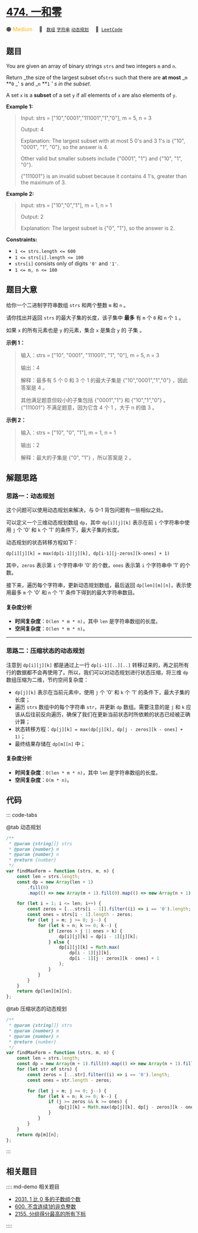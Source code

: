 # [474. 一和零](https://leetcode.com/problems/ones-and-zeroes)

🟠 <font color=#ffb800>Medium</font>&emsp; 🔖&ensp; [`数组`](/leetcode/outline/tag/array.md) [`字符串`](/leetcode/outline/tag/string.md) [`动态规划`](/leetcode/outline/tag/dynamic-programming.md)&emsp; 🔗&ensp;[`LeetCode`](https://leetcode.com/problems/ones-and-zeroes/)

## 题目

You are given an array of binary strings `strs` and two integers `m` and `n`.

Return _the size of the largest subset of`strs` such that there are **at
most** _`m` **`0` _' s and _`n` **`1` _' s in the subset_.

A set `x` is a **subset** of a set `y` if all elements of `x` are also
elements of `y`.

**Example 1:**

> Input: strs = ["10","0001","111001","1","0"], m = 5, n = 3
>
> Output: 4
>
> Explanation: The largest subset with at most 5 0's and 3 1's is {"10", "0001", "1", "0"}, so the answer is 4.
>
> Other valid but smaller subsets include {"0001", "1"} and {"10", "1", "0"}.
>
> {"111001"} is an invalid subset because it contains 4 1's, greater than the maximum of 3.

**Example 2:**

> Input: strs = ["10","0","1"], m = 1, n = 1
>
> Output: 2
>
> Explanation: The largest subset is {"0", "1"}, so the answer is 2.

**Constraints:**

- `1 <= strs.length <= 600`
- `1 <= strs[i].length <= 100`
- `strs[i]` consists only of digits `'0'` and `'1'`.
- `1 <= m, n <= 100`

## 题目大意

给你一个二进制字符串数组 `strs` 和两个整数 `m` 和 `n` 。

请你找出并返回 `strs` 的最大子集的长度，该子集中 **最多** 有 `m` 个 `0` 和 `n` 个 `1` 。

如果 `x` 的所有元素也是 `y` 的元素，集合 `x` 是集合 `y` 的 子集 。

**示例 1：**

> 输入：strs = ["10", "0001", "111001", "1", "0"], m = 5, n = 3
>
> 输出：4
>
> 解释：最多有 5 个 0 和 3 个 1 的最大子集是 {"10","0001","1","0"} ，因此答案是 4 。
>
> 其他满足题意但较小的子集包括 {"0001","1"} 和 {"10","1","0"} 。{"111001"} 不满足题意，因为它含 4 个 1 ，大于 n 的值 3 。

**示例 2：**

> 输入：strs = ["10", "0", "1"], m = 1, n = 1
>
> 输出：2
>
> 解释：最大的子集是 {"0", "1"} ，所以答案是 2 。

## 解题思路

### 思路一：动态规划

这个问题可以使用动态规划来解决，与 0-1 背包问题有一些相似之处。

可以定义一个三维动态规划数组 `dp`，其中 `dp[i][j][k]` 表示在前 `i` 个字符串中使用 `j` 个 '0' 和 `k` 个 '1' 的条件下，最大子集的长度。

动态规划的状态转移方程如下：

`dp[i][j][k] = max(dp[i-1][j][k], dp[i-1][j-zeros][k-ones] + 1)`

其中，`zeros` 表示第 `i` 个字符串中 '0' 的个数，`ones` 表示第 `i` 个字符串中 '1' 的个数。

接下来，遍历每个字符串，更新动态规划数组，最后返回 `dp[len][m][n]`，表示使用最多 `m` 个 '0' 和 `n` 个 '1' 条件下得到的最大字符串数目。

#### 复杂度分析

- **时间复杂度**：`O(len * m * n)`，其中 `len` 是字符串数组的长度。
- **空间复杂度**：`O(len * m * n)`。

---

### 思路二：压缩状态的动态规划

注意到 `dp[i][j][k]` 都是通过上一行 `dp[i-1][..][..]` 转移过来的，再之前所有行的数据都不会再使用了。所以，我们可以对动态规划进行状态压缩，将三维 `dp` 数组压缩为二维，节约空间复杂度：

- `dp[j][k]` 表示在当前元素中，使用 `j` 个 '0' 和 `k` 个 '1' 的条件下，最大子集的长度；
- 遍历 `strs` 数组中的每个字符串 `str`，并更新 `dp` 数组。需要注意的是 `j` 和 `k` 应该从后往前反向遍历，确保了我们在更新当前状态时所依赖的状态已经被正确计算；
- 状态转移方程：`dp[j][k] = max(dp[j][k], dp[j - zeros][k - ones] + 1)`；
- 最终结果存储在 `dp[m][n]` 中；

#### 复杂度分析

- **时间复杂度**：`O(len * m * n)`，其中 `len` 是字符串数组的长度。
- **空间复杂度**：`O(m * n)`。

## 代码

::: code-tabs

@tab 动态规划

```javascript
/**
 * @param {string[]} strs
 * @param {number} m
 * @param {number} n
 * @return {number}
 */
var findMaxForm = function (strs, m, n) {
	const len = strs.length;
	const dp = new Array(len + 1)
		.fill(0)
		.map(() => new Array(m + 1).fill(0).map(() => new Array(n + 1).fill(0)));

	for (let i = 1; i <= len; i++) {
		const zeros = [...strs[i - 1]].filter((i) => i == '0').length;
		const ones = strs[i - 1].length - zeros;
		for (let j = m; j >= 0; j--) {
			for (let k = n; k >= 0; k--) {
				if (zeros > j || ones > k) {
					dp[i][j][k] = dp[i - 1][j][k];
				} else {
					dp[i][j][k] = Math.max(
						dp[i - 1][j][k],
						dp[i - 1][j - zeros][k - ones] + 1
					);
				}
			}
		}
	}
	return dp[len][m][n];
};
```

@tab 压缩状态的动态规划

```javascript
/**
 * @param {string[]} strs
 * @param {number} m
 * @param {number} n
 * @return {number}
 */
var findMaxForm = function (strs, m, n) {
	const len = strs.length;
	const dp = new Array(m + 1).fill(0).map(() => new Array(n + 1).fill(0));
	for (let str of strs) {
		const zeros = [...str].filter((i) => i == '0').length;
		const ones = str.length - zeros;

		for (let j = m; j >= 0; j--) {
			for (let k = n; k >= 0; k--) {
				if (j >= zeros && k >= ones) {
					dp[j][k] = Math.max(dp[j][k], dp[j - zeros][k - ones] + 1);
				}
			}
		}
	}
	return dp[m][n];
};
```

:::

## 相关题目

:::: md-demo 相关题目
- [2031. 1 比 0 多的子数组个数](https://leetcode.com/problems/count-subarrays-with-more-ones-than-zeros)
- [600. 不含连续1的非负整数](https://leetcode.com/problems/non-negative-integers-without-consecutive-ones)
- [2155. 分组得分最高的所有下标](https://leetcode.com/problems/all-divisions-with-the-highest-score-of-a-binary-array)

::::

